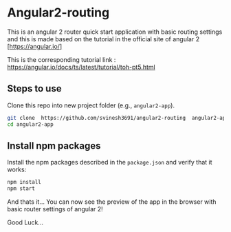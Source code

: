 # Angular2-routing

This is an angular 2 router quick start application with basic routing settings and this is made based on the tutorial in the official site of angular 2 [https://angular.io/]

This is the corresponding tutorial link :
https://angular.io/docs/ts/latest/tutorial/toh-pt5.html


## Steps to use

Clone this repo into new project folder (e.g., `angular2-app`).
```bash
git clone  https://github.com/svinesh3691/angular2-routing  angular2-app
cd angular2-app
```
## Install npm packages

Install the npm packages described in the `package.json` and verify that it works:
```bash
npm install
npm start
```
And thats it... You can now see the preview of the app in the browser with basic router settings of angular 2!

Good Luck...
